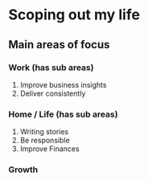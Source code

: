# Scoping out my life
## Main areas of focus

### Work (has sub areas)
1. Improve business insights
2. Deliver consistently

### Home / Life (has sub areas)
1. Writing stories
2. Be responsible
3. Improve Finances

### Growth

<!-- #journal -->

<!-- {BearID:D78332AB-5861-44F2-A2DD-E0FF63895C2C-564-000007A9615A3F04} -->
